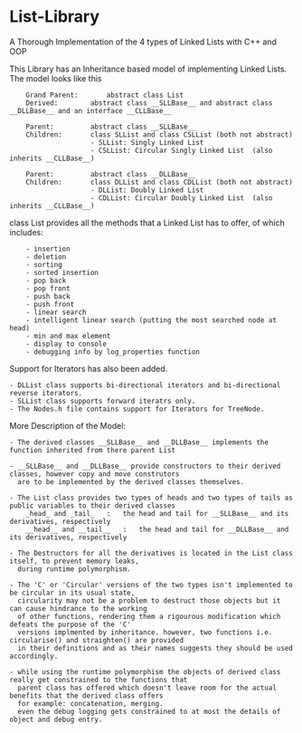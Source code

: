 # List-Library
A Thorough Implementation of the 4 types of Linked Lists with C++ and OOP

This Library has an Inheritance based model of implementing Linked Lists.
The model looks like this

		Grand Parent:		abstract class List
		Derived:		abstract class __SLLBase__ and abstract class __DLLBase__ and an interface __CLLBase__

		Parent:			abstract class __SLLBase__
		Children:		class SLList and class CSLList (both not abstract)
						- SLList: Singly Linked List
						- CSLList: Circular Singly Linked List	(also inherits __CLLBase__)

		Parent:			abstract class __DLLBase__
		Children:		class DLList and class CDLList (both not abstract)
						- DLList: Doubly Linked List
						- CDLList: Circular Doubly Linked List  (also inherits __CLLBase__)

class List provides all the methods that a Linked List has to offer, of which includes:

		- insertion
		- deletion
		- sorting
		- sorted insertion
		- pop back
		- pop front
		- push back
		- push front
		- linear search
		- intelligent linear search (putting the most searched node at head)
		- min and max element
		- display to console
		- debugging info by log_properties function
		
Support for Iterators has also been added. 

	- DLList class supports bi-directional iterators and bi-directional reverse iterators.
	- SLList class supports forward iteratrs only.
	- The Nodes.h file contains support for Iterators for TreeNode.

More Description of the Model:

	- The derived classes __SLLBase__ and __DLLBase__ implements the function inherited from there parent List
	
	- __SLLBase__ and __DLLBase__ provide constructors to their derived classes, however copy and move construtors 
	  are to be implemented by the derived classes themselves.
	  
	- The List class provides two types of heads and two types of tails as public variables to their derived classes
		_head_ and _tail_	:	the head and tail for __SLLBase__ and its derivatives, respectively
		__head__ and __tail__	:	the head and tail for __DLLBase__ and its derivatives, respectively
		
	- The Destructors for all the derivatives is located in the List class itself, to prevent memory leaks,
	  during runtime polymorphism.
	  
	- The 'C' or 'Circular' versions of the two types isn't implemented to be circular in its usual state,
	  circularity may not be a problem to destruct those objects but it can cause hindrance to the working 
	  of other functions, rendering them a rigourous modification which defeats the purpose of the 'C' 
	  versions implmented by inheritance. however, two functions i.e. circularise() and straighten() are provided
	  in their definitions and as their names suggests they should be used accordingly.
	  
	- while using the runtime polymorphism the objects of derived class really get constrained to the functions that 
	  parent class has offered which doesn't leave room for the actual benefits that the derived class offers
	  for example: concatenation, merging. 
	  even the debug logging gets constrained to at most the details of object and debug entry.
